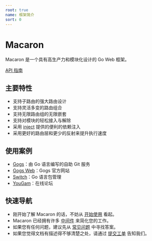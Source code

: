 ```yaml
---
root: true
name: 框架简介
sort: 0
---
```


# Macaron 

Macaron 是一个具有高生产力和模块化设计的 Go Web 框架。

[API 指南](https://gowalker.org/github.com/Unknwon/macaron)

## 主要特性

- 支持子路由的强大路由设计
- 支持灵活多变的路由组合
- 支持无限路由组的无限嵌套
- 支持对模块的轻松接入与解除
- 采用 [inject](https://github.com/codegangsta/inject) 提供的便利的依赖注入
- 采用更好的路由层和更少的反射来提升执行速度

## 使用案例

- [Gogs](https://github.com/gogits/gogs)：由 Go 语言编写的自助 Git 服务
- [Gogs Web](https://github.com/gogits/gogsweb)：Gogs 官方网站
- [Switch](https://github.com/gpmgo/switch)：Go 语言包管理
- [YouGam](http://yougam.com)：在线论坛

## 快速导航

- 刚开始了解 Macaron 的话，不妨从 [开始使用](getting_started) 看起。
- Macaron 已经拥有许多 [中间件](../middlewares) 来简化您的工作。
- 如果您有任何问题，建议先从 [常见问题](../faqs) 中寻找答案。
- 如果您觉得文档有描述得不够清楚之处，请通过 [提交工单](https://github.com/macaron-contrib/docs/issues) 告知我们。